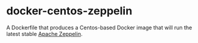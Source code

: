 # docker-centos-zeppelin

A Dockerfile that produces a  Centos-based Docker image that will run the latest stable [Apache Zeppelin][zeppelin].

[zeppelin]: http://zeppelin.incubator.apache.org/

